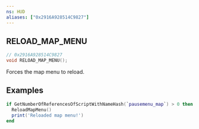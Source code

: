 ```yaml
---
ns: HUD
aliases: ["0x2916A928514C9827"]
---
```

## RELOAD_MAP_MENU

```c
// 0x2916A928514C9827
void RELOAD_MAP_MENU();
```

Forces the map menu to reload.

## Examples
```lua
if GetNumberOfReferencesOfScriptWithNameHash(`pausemenu_map`) > 0 then -- Ensure we're on the map screen
  ReloadMapMenu()
  print('Reloaded map menu!')
end
```
